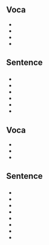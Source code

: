 ## Voca
- 
- 
- 
- 

## Sentence
### 
- 
- 
- 
- 
- 
- 

## Voca
- 
- 
- 

## Sentence
### 
- 
- 
- 
- 
- 
- 
- 
- 